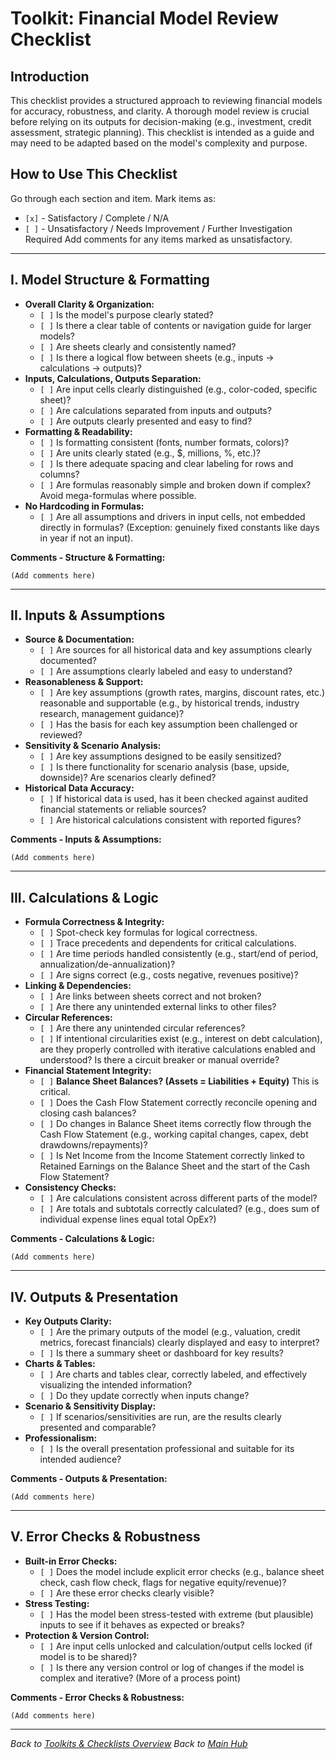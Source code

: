 # Toolkit: Financial Model Review Checklist

## Introduction

This checklist provides a structured approach to reviewing financial models for accuracy, robustness, and clarity. A thorough model review is crucial before relying on its outputs for decision-making (e.g., investment, credit assessment, strategic planning). This checklist is intended as a guide and may need to be adapted based on the model's complexity and purpose.

## How to Use This Checklist

Go through each section and item. Mark items as:
*   `[x]` - Satisfactory / Complete / N/A
*   `[ ]` - Unsatisfactory / Needs Improvement / Further Investigation Required
Add comments for any items marked as unsatisfactory.

---

## I. Model Structure & Formatting

*   **Overall Clarity & Organization:**
    *   `[ ]` Is the model's purpose clearly stated?
    *   `[ ]` Is there a clear table of contents or navigation guide for larger models?
    *   `[ ]` Are sheets clearly and consistently named?
    *   `[ ]` Is there a logical flow between sheets (e.g., inputs -> calculations -> outputs)?
*   **Inputs, Calculations, Outputs Separation:**
    *   `[ ]` Are input cells clearly distinguished (e.g., color-coded, specific sheet)?
    *   `[ ]` Are calculations separated from inputs and outputs?
    *   `[ ]` Are outputs clearly presented and easy to find?
*   **Formatting & Readability:**
    *   `[ ]` Is formatting consistent (fonts, number formats, colors)?
    *   `[ ]` Are units clearly stated (e.g., $, millions, %, etc.)?
    *   `[ ]` Is there adequate spacing and clear labeling for rows and columns?
    *   `[ ]` Are formulas reasonably simple and broken down if complex? Avoid mega-formulas where possible.
*   **No Hardcoding in Formulas:**
    *   `[ ]` Are all assumptions and drivers in input cells, not embedded directly in formulas? (Exception: genuinely fixed constants like days in year if not an input).

**Comments - Structure & Formatting:**
```
(Add comments here)
```

---

## II. Inputs & Assumptions

*   **Source & Documentation:**
    *   `[ ]` Are sources for all historical data and key assumptions clearly documented?
    *   `[ ]` Are assumptions clearly labeled and easy to understand?
*   **Reasonableness & Support:**
    *   `[ ]` Are key assumptions (growth rates, margins, discount rates, etc.) reasonable and supportable (e.g., by historical trends, industry research, management guidance)?
    *   `[ ]` Has the basis for each key assumption been challenged or reviewed?
*   **Sensitivity & Scenario Analysis:**
    *   `[ ]` Are key assumptions designed to be easily sensitized?
    *   `[ ]` Is there functionality for scenario analysis (base, upside, downside)? Are scenarios clearly defined?
*   **Historical Data Accuracy:**
    *   `[ ]` If historical data is used, has it been checked against audited financial statements or reliable sources?
    *   `[ ]` Are historical calculations consistent with reported figures?

**Comments - Inputs & Assumptions:**
```
(Add comments here)
```

---

## III. Calculations & Logic

*   **Formula Correctness & Integrity:**
    *   `[ ]` Spot-check key formulas for logical correctness.
    *   `[ ]` Trace precedents and dependents for critical calculations.
    *   `[ ]` Are time periods handled consistently (e.g., start/end of period, annualization/de-annualization)?
    *   `[ ]` Are signs correct (e.g., costs negative, revenues positive)?
*   **Linking & Dependencies:**
    *   `[ ]` Are links between sheets correct and not broken?
    *   `[ ]` Are there any unintended external links to other files?
*   **Circular References:**
    *   `[ ]` Are there any unintended circular references?
    *   `[ ]` If intentional circularities exist (e.g., interest on debt calculation), are they properly controlled with iterative calculations enabled and understood? Is there a circuit breaker or manual override?
*   **Financial Statement Integrity:**
    *   `[ ]` **Balance Sheet Balances? (Assets = Liabilities + Equity)** This is critical.
    *   `[ ]` Does the Cash Flow Statement correctly reconcile opening and closing cash balances?
    *   `[ ]` Do changes in Balance Sheet items correctly flow through the Cash Flow Statement (e.g., working capital changes, capex, debt drawdowns/repayments)?
    *   `[ ]` Is Net Income from the Income Statement correctly linked to Retained Earnings on the Balance Sheet and the start of the Cash Flow Statement?
*   **Consistency Checks:**
    *   `[ ]` Are calculations consistent across different parts of the model?
    *   `[ ]` Are totals and subtotals correctly calculated? (e.g., does sum of individual expense lines equal total OpEx?)

**Comments - Calculations & Logic:**
```
(Add comments here)
```

---

## IV. Outputs & Presentation

*   **Key Outputs Clarity:**
    *   `[ ]` Are the primary outputs of the model (e.g., valuation, credit metrics, forecast financials) clearly displayed and easy to interpret?
    *   `[ ]` Is there a summary sheet or dashboard for key results?
*   **Charts & Tables:**
    *   `[ ]` Are charts and tables clear, correctly labeled, and effectively visualizing the intended information?
    *   `[ ]` Do they update correctly when inputs change?
*   **Scenario & Sensitivity Display:**
    *   `[ ]` If scenarios/sensitivities are run, are the results clearly presented and comparable?
*   **Professionalism:**
    *   `[ ]` Is the overall presentation professional and suitable for its intended audience?

**Comments - Outputs & Presentation:**
```
(Add comments here)
```

---

## V. Error Checks & Robustness

*   **Built-in Error Checks:**
    *   `[ ]` Does the model include explicit error checks (e.g., balance sheet check, cash flow check, flags for negative equity/revenue)?
    *   `[ ]` Are these error checks clearly visible?
*   **Stress Testing:**
    *   `[ ]` Has the model been stress-tested with extreme (but plausible) inputs to see if it behaves as expected or breaks?
*   **Protection & Version Control:**
    *   `[ ]` Are input cells unlocked and calculation/output cells locked (if model is to be shared)?
    *   `[ ]` Is there any version control or log of changes if the model is complex and iterative? (More of a process point)

**Comments - Error Checks & Robustness:**
```
(Add comments here)
```

---
*Back to [Toolkits & Checklists Overview](./README.md)*
*Back to [Main Hub](../../home.html)*
